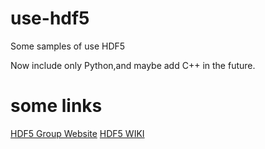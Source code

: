 # use-hdf5
Some samples of use HDF5

Now include only Python,and maybe add C++ in the future.

# some links
[HDF5 Group Website](https://www.hdfgroup.org/solutions/hdf5/)
[HDF5 WIKI](https://en.wikipedia.org/wiki/Hierarchical_Data_Format)
